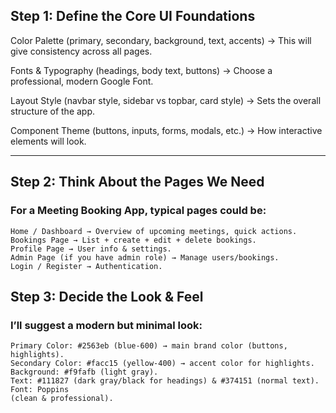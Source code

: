 ## Step 1: Define the Core UI Foundations

Color Palette (primary, secondary, background, text, accents)
    → This will give consistency across all pages.

Fonts & Typography (headings, body text, buttons)
    → Choose a professional, modern Google Font.

Layout Style (navbar style, sidebar vs topbar, card style)
    → Sets the overall structure of the app.

Component Theme (buttons, inputs, forms, modals, etc.)
    → How interactive elements will look.

-----------------------------------------------------------------------------

## Step 2: Think About the Pages We Need

### For a Meeting Booking App, typical pages could be:
    Home / Dashboard → Overview of upcoming meetings, quick actions.
    Bookings Page → List + create + edit + delete bookings.
    Profile Page → User info & settings.
    Admin Page (if you have admin role) → Manage users/bookings.
    Login / Register → Authentication.

## Step 3: Decide the Look & Feel

### I’ll suggest a modern but minimal look:
    Primary Color: #2563eb (blue-600) → main brand color (buttons, highlights).
    Secondary Color: #facc15 (yellow-400) → accent color for highlights.
    Background: #f9fafb (light gray).
    Text: #111827 (dark gray/black for headings) & #374151 (normal text).
    Font: Poppins
    (clean & professional).